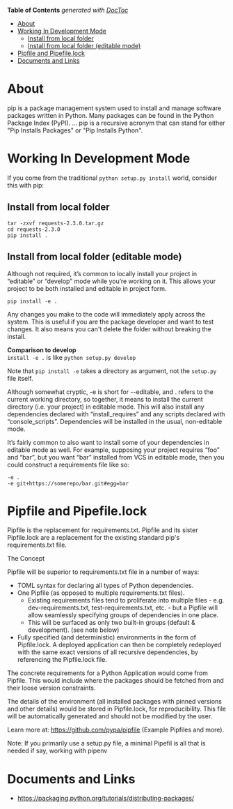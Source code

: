<!-- START doctoc generated TOC please keep comment here to allow auto update -->
<!-- DON'T EDIT THIS SECTION, INSTEAD RE-RUN doctoc TO UPDATE -->
**Table of Contents**  *generated with [DocToc](https://github.com/thlorenz/doctoc)*

- [About](#about)
- [Working In Development Mode](#working-in-development-mode)
  - [Install from local folder](#install-from-local-folder)
  - [Install from local folder (editable mode)](#install-from-local-folder-editable-mode)
- [Pipfile and Pipefile.lock](#pipfile-and-pipefilelock)
- [Documents and Links](#documents-and-links)

<!-- END doctoc generated TOC please keep comment here to allow auto update -->

# About
pip is a package management system used to install and manage software packages written in Python. Many packages can be found in the Python Package Index (PyPI). ... pip is a recursive acronym that can stand for either "Pip Installs Packages" or "Pip Installs Python".

# Working In Development Mode
If you come from the traditional `python setup.py install` world, consider this with pip:

## Install from local folder

```
tar -zxvf requests-2.3.0.tar.gz
cd requests-2.3.0
pip install .
```

## Install from local folder (editable mode)
Although not required, it’s common to locally install your project in “editable” or “develop” mode while you’re working on it.
This allows your project to be both installed and editable in project form.

```
pip install -e .
```

Any changes you make to the code will immediately apply across the system.
This is useful if you are the package developer and want to test changes.
It also means you can't delete the folder without breaking the install.

**Comparison to develop**  
`install -e .` is like `python setup.py develop`

Note that `pip install -e` takes a directory as argument, not the `setup.py` file itself.

Although somewhat cryptic, -e is short for --editable, and . refers to the current working directory, so together, it means to install the current directory (i.e. your project) in editable mode. This will also install any dependencies declared with “install_requires” and any scripts declared with “console_scripts”. Dependencies will be installed in the usual, non-editable mode.

It’s fairly common to also want to install some of your dependencies in editable mode as well. For example, supposing your project requires “foo” and “bar”, but you want “bar” installed from VCS in editable mode, then you could construct a requirements file like so:

```
-e .
-e git+https://somerepo/bar.git#egg=bar
```
# Pipfile and Pipefile.lock

Pipfile is the replacement for requirements.txt. Pipfile and its sister Pipfile.lock are a replacement for the existing standard pip's requirements.txt file.

The Concept

Pipfile will be superior to requirements.txt file in a number of ways:

* TOML syntax for declaring all types of Python dependencies.
* One Pipfile (as opposed to multiple requirements.txt files).
  * Existing requirements files tend to proliferate into multiple files - e.g. dev-requirements.txt, test-requirements.txt, etc. - but a Pipfile will allow seamlessly specifying groups of dependencies in one place.
  * This will be surfaced as only two built-in groups (default & development). (see note below)
* Fully specified (and deterministic) environments in the form of Pipfile.lock. A deployed application can then be completely redeployed with the same exact versions of all recursive dependencies, by referencing the Pipfile.lock file.

The concrete requirements for a Python Application would come from Pipfile. This would include where the packages should be fetched from and their loose version constraints.

The details of the environment (all installed packages with pinned versions and other details) would be stored in Pipfile.lock, for reproducibility. This file will be automatically generated and should not be modified by the user.

Learn more at: https://github.com/pypa/pipfile (Example Pipfiles and more).

Note: If you primarily use a setup.py file, a minimal Pipefil is all that is needed if say, working with pipenv

# Documents and Links

* https://packaging.python.org/tutorials/distributing-packages/
